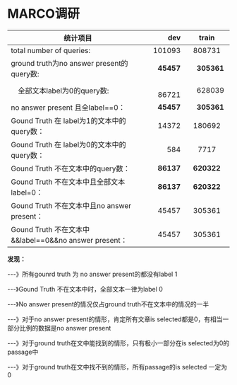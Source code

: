 # MARCO调研

| 统计项目 | dev | train |
| --------  | -----:  | :----: |
| total number of queries: |  101093 | 808731 |
| ground truth为no answer present的query数:  | **45457** |　**305361**　
|　全部文本label为0的query数:  |　86721 |　628039　|
| no answer present 且全label==0： | **45457** |　**305361**　|
| Gound Truth 在 label为1的文本中的query数：|  14372 | 180692 |
| Gound Truth 在 label为0的文本中的query数：|  584 | 7717 |
| Gound Truth 不在文本中的query数： | **86137**  | **620322** |
| Gound Truth 不在文本中且全部文本label=0：|  **86137** | **620322** |
| Gound Truth 不在文本中且no answer present： | 45457 | 305361 |
| Gound Truth 不在文本中&&label==0&&no answer present：| 45457 | 305361 |

**发现：**

---》所有gounrd truth 为 no answer present的都没有label 1

---》Gound Truth 不在文本中时，全部文本一律为label 0

---》No answer present的情况仅占ground truth不在文本中的情况的一半

---》对于no answer present的情形，肯定所有文章is selected都是0，有相当一部分比例的数据是no answer present

---》对于ground truth在文中能找到的情形，只有极小一部分在is selected为0的passage中

---》对于ground truth在文中找不到的情形，所有passage的is selected 一定为0

